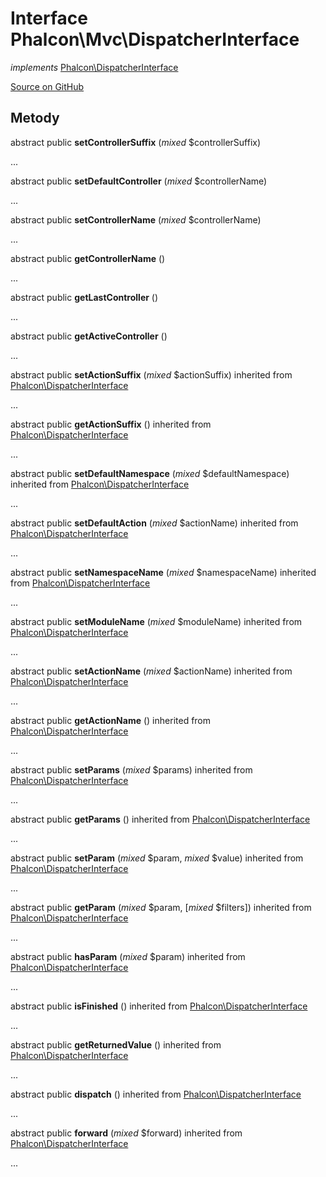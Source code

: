 # Interface **Phalcon\\Mvc\\DispatcherInterface**

*implements* [Phalcon\DispatcherInterface](/[[language]]/[[version]]/api/Phalcon_DispatcherInterface)

<a href="https://github.com/phalcon/cphalcon/blob/master/phalcon/mvc/dispatcherinterface.zep" class="btn btn-default btn-sm">Source on GitHub</a>

## Metody

abstract public **setControllerSuffix** (*mixed* $controllerSuffix)

...

abstract public **setDefaultController** (*mixed* $controllerName)

...

abstract public **setControllerName** (*mixed* $controllerName)

...

abstract public **getControllerName** ()

...

abstract public **getLastController** ()

...

abstract public **getActiveController** ()

...

abstract public **setActionSuffix** (*mixed* $actionSuffix) inherited from [Phalcon\DispatcherInterface](/[[language]]/[[version]]/api/Phalcon_DispatcherInterface)

...

abstract public **getActionSuffix** () inherited from [Phalcon\DispatcherInterface](/[[language]]/[[version]]/api/Phalcon_DispatcherInterface)

...

abstract public **setDefaultNamespace** (*mixed* $defaultNamespace) inherited from [Phalcon\DispatcherInterface](/[[language]]/[[version]]/api/Phalcon_DispatcherInterface)

...

abstract public **setDefaultAction** (*mixed* $actionName) inherited from [Phalcon\DispatcherInterface](/[[language]]/[[version]]/api/Phalcon_DispatcherInterface)

...

abstract public **setNamespaceName** (*mixed* $namespaceName) inherited from [Phalcon\DispatcherInterface](/[[language]]/[[version]]/api/Phalcon_DispatcherInterface)

...

abstract public **setModuleName** (*mixed* $moduleName) inherited from [Phalcon\DispatcherInterface](/[[language]]/[[version]]/api/Phalcon_DispatcherInterface)

...

abstract public **setActionName** (*mixed* $actionName) inherited from [Phalcon\DispatcherInterface](/[[language]]/[[version]]/api/Phalcon_DispatcherInterface)

...

abstract public **getActionName** () inherited from [Phalcon\DispatcherInterface](/[[language]]/[[version]]/api/Phalcon_DispatcherInterface)

...

abstract public **setParams** (*mixed* $params) inherited from [Phalcon\DispatcherInterface](/[[language]]/[[version]]/api/Phalcon_DispatcherInterface)

...

abstract public **getParams** () inherited from [Phalcon\DispatcherInterface](/[[language]]/[[version]]/api/Phalcon_DispatcherInterface)

...

abstract public **setParam** (*mixed* $param, *mixed* $value) inherited from [Phalcon\DispatcherInterface](/[[language]]/[[version]]/api/Phalcon_DispatcherInterface)

...

abstract public **getParam** (*mixed* $param, [*mixed* $filters]) inherited from [Phalcon\DispatcherInterface](/[[language]]/[[version]]/api/Phalcon_DispatcherInterface)

...

abstract public **hasParam** (*mixed* $param) inherited from [Phalcon\DispatcherInterface](/[[language]]/[[version]]/api/Phalcon_DispatcherInterface)

...

abstract public **isFinished** () inherited from [Phalcon\DispatcherInterface](/[[language]]/[[version]]/api/Phalcon_DispatcherInterface)

...

abstract public **getReturnedValue** () inherited from [Phalcon\DispatcherInterface](/[[language]]/[[version]]/api/Phalcon_DispatcherInterface)

...

abstract public **dispatch** () inherited from [Phalcon\DispatcherInterface](/[[language]]/[[version]]/api/Phalcon_DispatcherInterface)

...

abstract public **forward** (*mixed* $forward) inherited from [Phalcon\DispatcherInterface](/[[language]]/[[version]]/api/Phalcon_DispatcherInterface)

...
